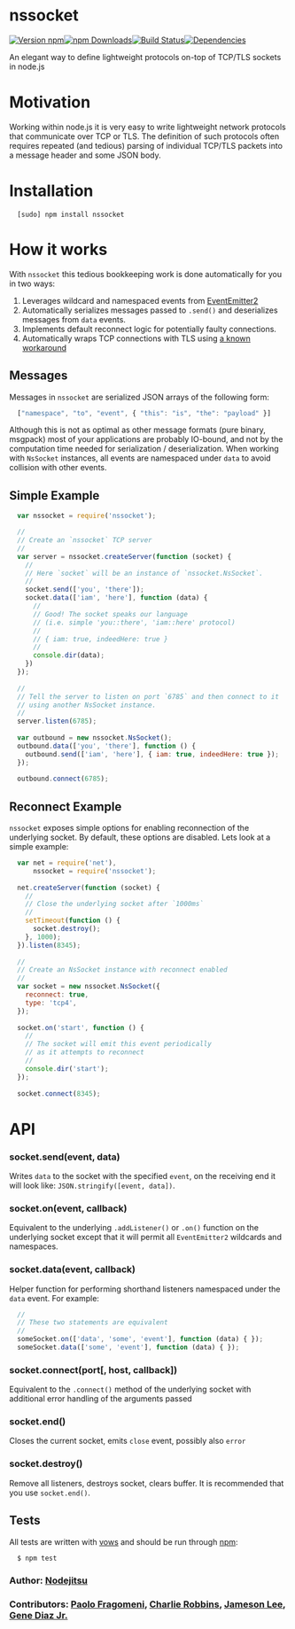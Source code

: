 # nssocket
[![Version npm](https://img.shields.io/npm/v/nssocket.svg?style=flat-square)](https://www.npmjs.com/package/nssocket)[![npm Downloads](https://img.shields.io/npm/dm/nssocket.svg?style=flat-square)](https://www.npmjs.com/package/nssocket)[![Build Status](https://img.shields.io/travis/foreverjs/nssocket/master.svg?style=flat-square)](https://travis-ci.org/foreverjs/nssocket)[![Dependencies](https://img.shields.io/david/foreverjs/nssocket.svg?style=flat-square)](https://david-dm.org/foreverjs/nssocket)

An elegant way to define lightweight protocols on-top of TCP/TLS sockets in node.js 

# Motivation
Working within node.js it is very easy to write lightweight network protocols that communicate over TCP or TLS. The definition of such protocols often requires repeated (and tedious) parsing of individual TCP/TLS packets into a message header and some JSON body.


# Installation
```
  [sudo] npm install nssocket
```

# How it works

With `nssocket` this tedious bookkeeping work is done automatically for you in two ways:

1. Leverages wildcard and namespaced events from [EventEmitter2][0]
2. Automatically serializes messages passed to `.send()` and deserializes messages from `data` events.
3. Implements default reconnect logic for potentially faulty connections.
4. Automatically wraps TCP connections with TLS using [a known workaround][1]

## Messages
Messages in `nssocket` are serialized JSON arrays of the following form:

``` js
  ["namespace", "to", "event", { "this": "is", "the": "payload" }]
```

Although this is not as optimal as other message formats (pure binary, msgpack) most of your applications are probably IO-bound, and not by the computation time needed for serialization / deserialization. When working with `NsSocket` instances, all events are namespaced under `data` to avoid collision with other events.

## Simple Example
``` js
  var nssocket = require('nssocket');

  //
  // Create an `nssocket` TCP server
  //
  var server = nssocket.createServer(function (socket) {
    //
    // Here `socket` will be an instance of `nssocket.NsSocket`.
    //
    socket.send(['you', 'there']);
    socket.data(['iam', 'here'], function (data) {
      //
      // Good! The socket speaks our language 
      // (i.e. simple 'you::there', 'iam::here' protocol)
      //
      // { iam: true, indeedHere: true }
      //
      console.dir(data);
    })
  });
  
  //
  // Tell the server to listen on port `6785` and then connect to it
  // using another NsSocket instance.
  //
  server.listen(6785);
  
  var outbound = new nssocket.NsSocket();
  outbound.data(['you', 'there'], function () {
    outbound.send(['iam', 'here'], { iam: true, indeedHere: true });
  });
  
  outbound.connect(6785);
```

## Reconnect Example
`nssocket` exposes simple options for enabling reconnection of the underlying socket. By default, these options are disabled. Lets look at a simple example:

``` js
  var net = require('net'),
      nssocket = require('nssocket');
  
  net.createServer(function (socket) {
    //
    // Close the underlying socket after `1000ms`
    //
    setTimeout(function () {
      socket.destroy();
    }, 1000);
  }).listen(8345);
  
  //
  // Create an NsSocket instance with reconnect enabled
  //
  var socket = new nssocket.NsSocket({
    reconnect: true,
    type: 'tcp4',
  });
  
  socket.on('start', function () {
    //
    // The socket will emit this event periodically
    // as it attempts to reconnect
    //
    console.dir('start');
  });
  
  socket.connect(8345);
```
 
# API

### socket.send(event, data) 
Writes `data` to the socket with the specified `event`, on the receiving end it will look like: `JSON.stringify([event, data])`.

### socket.on(event, callback)
Equivalent to the underlying `.addListener()` or `.on()` function on the underlying socket except that it will permit all `EventEmitter2` wildcards and namespaces.

### socket.data(event, callback)
Helper function for performing shorthand listeners namespaced under the `data` event. For example:

``` js
  //
  // These two statements are equivalent
  //
  someSocket.on(['data', 'some', 'event'], function (data) { });
  someSocket.data(['some', 'event'], function (data) { });
```

### socket.connect(port[, host, callback])
Equivalent to the `.connect()` method of the underlying socket with additional error handling of the arguments passed

### socket.end()
 Closes the current socket, emits `close` event, possibly also `error`

### socket.destroy()
 Remove all listeners, destroys socket, clears buffer. It is recommended that you use `socket.end()`.

## Tests
All tests are written with [vows][2] and should be run through [npm][3]:

``` bash
  $ npm test
```

### Author: [Nodejitsu](http://www.nodejitsu.com)
### Contributors: [Paolo Fragomeni](http://github.com/hij1nx), [Charlie Robbins](http://github.com/indexzero), [Jameson Lee](http://github.com/drjackal), [Gene Diaz Jr.](http://github.com/genediazjr)
 
[0]: http://github.com/hij1nx/eventemitter2
[1]: https://gist.github.com/848444
[2]: http://vowsjs.org
[3]: http://npmjs.org
